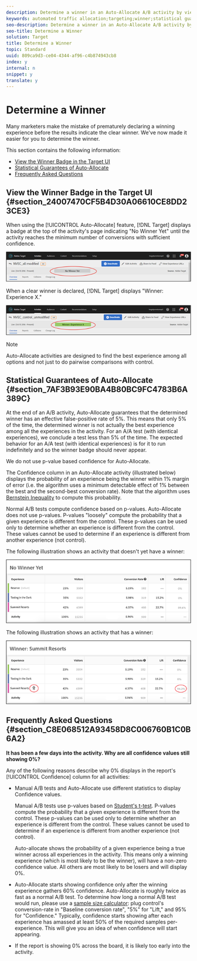 ```yaml
---
description: Determine a winner in an Auto-Allocate A/B activity by viewing indicators in the Target UI.
keywords: automated traffic allocation;targeting;winner;statistical guarantee;confidence;determine winner
seo-description: Determine a winner in an Auto-Allocate A/B activity by viewing indicators in the Target UI.
seo-title: Determine a Winner
solution: Target
title: Determine a Winner
topic: Standard
uuid: 809ca9d3-ce04-4344-af96-c4b874943cb8
index: y
internal: n
snippet: y
translate: y
---
```


# Determine a Winner

Many marketers make the mistake of prematurely declaring a winning experience before the results indicate the clear winner. We've now made it easier for you to determine the winner. 

This section contains the following information: 


* [ View the Winner Badge in the Target UI](../c_activities/automated_traffic_allocation/c_determine-winner.md#section_24007470CF5B4D30A06610CE8DD23CE3)
* [ Statistical Guarantees of Auto-Allocate](../c_activities/automated_traffic_allocation/c_determine-winner.md#section_7AF3B93E90BA4B80BC9FC4783B6A389C)
* [ Frequently Asked Questions](../c_activities/automated_traffic_allocation/c_determine-winner.md#section_C8E068512A93458D8C006760B1C0B6A2)


## View the Winner Badge in the Target UI {#section_24007470CF5B4D30A06610CE8DD23CE3}

When using the [!UICONTROL  Auto-Allocate] feature, [!DNL  Target] displays a badge at the top of the activity's page indicating "No Winner Yet" until the activity reaches the minimum number of conversions with sufficient confidence. 

![](../../assets/auto_traffic_no_winner.png) 

When a clear winner is declared, [!DNL  Target] displays "Winner: Experience X." 

![](../../assets/auto_traffic_winner.png) 


>[!NOTE]
>
>Auto-Allocate activities are designed to find the best experience among all options and not just to do pairwise comparisons with control.



## Statistical Guarantees of Auto-Allocate {#section_7AF3B93E90BA4B80BC9FC4783B6A389C}

At the end of an A/B activity, Auto-Allocate guarantees that the determined winner has an effective false-positive rate of 5%. This means that only 5% of the time, the determined winner is not actually the best experience among all the experiences in the activity. For an A/A test (with identical experiences), we conclude a test less than 5% of the time. The expected behavior for an A/A test (with identical experiences) is for it to run indefinitely and so the winner badge should never appear. 

We do not use p-value based confidence for Auto-Allocate. 

The Confidence column in an Auto-Allocate activity (illustrated below) displays the probability of an experience being the winner within 1% margin of error (i.e. the algorithm uses a minimum detectable effect of 1% between the best and the second-best conversion rate). Note that the algorithm uses [ Bernstein Inequality](https://en.wikipedia.org/wiki/Bernstein_inequalities_(probability_theory)) to compute this probability. 

Normal A/B tests compute confidence based on p-values. Auto-Allocate does not use p-values. P-values "loosely" compute the probability that a given experience is different from the control. These p-values can be used only to determine whether an experience is different from the control. These values cannot be used to determine if an experience is different from another experience (not control). 

The following illustration shows an activity that doesn't yet have a winner: 

![](../../assets/no_winner.png) 

The following illustration shows an activity that has a winner: 

![](../../assets/winner_found.png) 

## Frequently Asked Questions {#section_C8E068512A93458D8C006760B1C0B6A2}

**It has been a few days into the activity. Why are all confidence values still showing 0%?** 

Any of the following reasons describe why 0% displays in the report's [!UICONTROL  Confidence] column for all activities: 


* Manual A/B tests and Auto-Allocate use different statistics to display Confidence values. 

  Manual A/B tests use p-values based on [ Student's t-test](https://en.wikipedia.org/wiki/Student%27s_t-test). P-values compute the probability that a given experience is different from the control. These p-values can be used only to determine whether an experience is different from the control. These values cannot be used to determine if an experience is different from another experience (not control). 

  Auto-allocate shows the probability of a given experience being a true winner across all experiences in the activity. This means only a winning experience (which is most likely to be the winner), will have a non-zero confidence value. All others are most likely to be losers and will display 0%. 

* Auto-Allocate starts showing confidence only after the winning experience gathers 60% confidence. Auto-Allocate is roughly twice as fast as a normal A/B test. To determine how long a normal A/B test would run, please use a [ sample size calculator](https://docs.adobe.com/content/target-microsite/testcalculator.html): plug control's conversion-rate in "Baseline conversion rate", "5%" for "Lift," and 95% for "Confidence." Typically, confidence starts showing after each experience has amassed at least 50% of the required samples per-experience. This will give you an idea of when confidence will start appearing. 

* If the report is showing 0% across the board, it is likely too early into the activity. 


